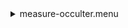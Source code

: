 <details><summary>measure-occulter.menu</summary><blockquote><pre><details><summary>measure-occulter.cbk</summary><blockquote><pre>&#x1F4D5; <details><summary>ND_IN.rcp</summary><blockquote><pre>rcpname nd in&#x1F4D5;  nd in 
The above code block covers:0.00 minutes of camera integration + hardware moves and overhead</pre></blockquote></details>&#x1F4D5; <details><summary>Exposure_80.rcp</summary><blockquote><pre>rcpname exposure 80&#x1F4D5;  exposure 80 
The above code block covers:0.00 minutes of camera integration + hardware moves and overhead</pre></blockquote></details>&#x1F4D5; <details><summary>dark_01wave_1beam_16sums_16rep_BOTH.rcp</summary><blockquote><pre>rcpname shut	in&#x1F4D5;  shut	in 
rcpname for 16&#x1F4D5;  for 16 
rcpname data	rcam	both	656.28	16&#x1F4D9;  data	rcam	both	656.28	16 
rcpname data	rcam	both	656.28	16&#x1F4D9;  data	rcam	both	656.28	16 
rcpname endfor&#x1F4D5;  endfor 
The above code block covers:0.18 minutes of camera integration + hardware moves and overhead</pre></blockquote></details><details><summary>setupNDShutterOut.rcp</summary><blockquote><pre>rcpname shut	out&#x1F4D5;  shut	out 
The above code block covers:0.00 minutes of camera integration + hardware moves and overhead</pre></blockquote></details><details><summary>530_FW.rcp</summary><blockquote><pre>rcpname prefilterrange 530&#x1F4D5;  prefilterrange 530 
The above code block covers:0.00 minutes of camera integration + hardware moves and overhead</pre></blockquote></details>&#x1F4D5; <details><summary>530_01wave_2beam_16sums_16rep_BOTH.rcp</summary><blockquote><pre>rcpname data	rcam	both	530.30	16&#x1F4D5;  data	rcam	both	530.30	16 
rcpname data	tcam	both	530.30	16&#x1F4D5;  data	tcam	both	530.30	16 
rcpname data	rcam	both	530.30	16&#x1F4D5;  data	rcam	both	530.30	16 
rcpname data	tcam	both	530.30	16&#x1F4D5;  data	tcam	both	530.30	16 
rcpname data	rcam	both	530.30	16&#x1F4D5;  data	rcam	both	530.30	16 
rcpname data	tcam	both	530.30	16&#x1F4D5;  data	tcam	both	530.30	16 
rcpname data	rcam	both	530.30	16&#x1F4D5;  data	rcam	both	530.30	16 
rcpname data	tcam	both	530.30	16&#x1F4D5;  data	tcam	both	530.30	16 
rcpname data	rcam	both	530.30	16&#x1F4D5;  data	rcam	both	530.30	16 
rcpname data	tcam	both	530.30	16&#x1F4D5;  data	tcam	both	530.30	16 
rcpname data	rcam	both	530.30	16&#x1F4D5;  data	rcam	both	530.30	16 
rcpname data	tcam	both	530.30	16&#x1F4D5;  data	tcam	both	530.30	16 
rcpname data	rcam	both	530.30	16&#x1F4D5;  data	rcam	both	530.30	16 
rcpname data	tcam	both	530.30	16&#x1F4D5;  data	tcam	both	530.30	16 
rcpname data	rcam	both	530.30	16&#x1F4D5;  data	rcam	both	530.30	16 
rcpname data	tcam	both	530.30	16&#x1F4D5;  data	tcam	both	530.30	16 
rcpname data	rcam	both	530.30	16&#x1F4D5;  data	rcam	both	530.30	16 
rcpname data	tcam	both	530.30	16&#x1F4D5;  data	tcam	both	530.30	16 
rcpname data	rcam	both	530.30	16&#x1F4D5;  data	rcam	both	530.30	16 
rcpname data	tcam	both	530.30	16&#x1F4D5;  data	tcam	both	530.30	16 
rcpname data	rcam	both	530.30	16&#x1F4D5;  data	rcam	both	530.30	16 
rcpname data	tcam	both	530.30	16&#x1F4D5;  data	tcam	both	530.30	16 
rcpname data	rcam	both	530.30	16&#x1F4D5;  data	rcam	both	530.30	16 
rcpname data	tcam	both	530.30	16&#x1F4D5;  data	tcam	both	530.30	16 
rcpname data	rcam	both	530.30	16&#x1F4D5;  data	rcam	both	530.30	16 
rcpname data	tcam	both	530.30	16&#x1F4D5;  data	tcam	both	530.30	16 
rcpname data	rcam	both	530.30	16&#x1F4D5;  data	rcam	both	530.30	16 
rcpname data	tcam	both	530.30	16&#x1F4D5;  data	tcam	both	530.30	16 
rcpname data	rcam	both	530.30	16&#x1F4D5;  data	rcam	both	530.30	16 
rcpname data	tcam	both	530.30	16&#x1F4D5;  data	tcam	both	530.30	16 
rcpname data	rcam	both	530.30	16&#x1F4D5;  data	rcam	both	530.30	16 
rcpname data	tcam	both	530.30	16&#x1F4D5;  data	tcam	both	530.30	16 
The above code block covers:2.89 minutes of camera integration + hardware moves and overhead</pre></blockquote></details><details><summary>637_FW.rcp</summary><blockquote><pre>rcpname prefilterrange 637&#x1F4D5;  prefilterrange 637 
The above code block covers:0.00 minutes of camera integration + hardware moves and overhead</pre></blockquote></details>&#x1F4D5; <details><summary>637_01wave_2beam_16sums_16rep_BOTH.rcp</summary><blockquote><pre>rcpname data	rcam	both	637.40	16&#x1F4D5;  data	rcam	both	637.40	16 
rcpname data	tcam	both	637.40	16&#x1F4D5;  data	tcam	both	637.40	16 
rcpname data	rcam	both	637.40	16&#x1F4D5;  data	rcam	both	637.40	16 
rcpname data	tcam	both	637.40	16&#x1F4D5;  data	tcam	both	637.40	16 
rcpname data	rcam	both	637.40	16&#x1F4D5;  data	rcam	both	637.40	16 
rcpname data	tcam	both	637.40	16&#x1F4D5;  data	tcam	both	637.40	16 
rcpname data	rcam	both	637.40	16&#x1F4D5;  data	rcam	both	637.40	16 
rcpname data	tcam	both	637.40	16&#x1F4D5;  data	tcam	both	637.40	16 
rcpname data	rcam	both	637.40	16&#x1F4D5;  data	rcam	both	637.40	16 
rcpname data	tcam	both	637.40	16&#x1F4D5;  data	tcam	both	637.40	16 
rcpname data	rcam	both	637.40	16&#x1F4D5;  data	rcam	both	637.40	16 
rcpname data	tcam	both	637.40	16&#x1F4D5;  data	tcam	both	637.40	16 
rcpname data	rcam	both	637.40	16&#x1F4D5;  data	rcam	both	637.40	16 
rcpname data	tcam	both	637.40	16&#x1F4D5;  data	tcam	both	637.40	16 
rcpname data	rcam	both	637.40	16&#x1F4D5;  data	rcam	both	637.40	16 
rcpname data	tcam	both	637.40	16&#x1F4D5;  data	tcam	both	637.40	16 
rcpname data	rcam	both	637.40	16&#x1F4D5;  data	rcam	both	637.40	16 
rcpname data	tcam	both	637.40	16&#x1F4D5;  data	tcam	both	637.40	16 
rcpname data	rcam	both	637.40	16&#x1F4D5;  data	rcam	both	637.40	16 
rcpname data	tcam	both	637.40	16&#x1F4D5;  data	tcam	both	637.40	16 
rcpname data	rcam	both	637.40	16&#x1F4D5;  data	rcam	both	637.40	16 
rcpname data	tcam	both	637.40	16&#x1F4D5;  data	tcam	both	637.40	16 
rcpname data	rcam	both	637.40	16&#x1F4D5;  data	rcam	both	637.40	16 
rcpname data	tcam	both	637.40	16&#x1F4D5;  data	tcam	both	637.40	16 
rcpname data	rcam	both	637.40	16&#x1F4D5;  data	rcam	both	637.40	16 
rcpname data	tcam	both	637.40	16&#x1F4D5;  data	tcam	both	637.40	16 
rcpname data	rcam	both	637.40	16&#x1F4D5;  data	rcam	both	637.40	16 
rcpname data	tcam	both	637.40	16&#x1F4D5;  data	tcam	both	637.40	16 
rcpname data	rcam	both	637.40	16&#x1F4D5;  data	rcam	both	637.40	16 
rcpname data	tcam	both	637.40	16&#x1F4D5;  data	tcam	both	637.40	16 
rcpname data	rcam	both	637.40	16&#x1F4D5;  data	rcam	both	637.40	16 
rcpname data	tcam	both	637.40	16&#x1F4D5;  data	tcam	both	637.40	16 
The above code block covers:2.89 minutes of camera integration + hardware moves and overhead</pre></blockquote></details><details><summary>656_FW.rcp</summary><blockquote><pre>rcpname prefilterrange 656&#x1F4D5;  prefilterrange 656 
The above code block covers:0.00 minutes of camera integration + hardware moves and overhead</pre></blockquote></details>&#x1F4D5; <details><summary>656_01wave_2beam_16sums_16rep_BOTH.rcp</summary><blockquote><pre>rcpname data	rcam	both	656.28	16&#x1F4D5;  data	rcam	both	656.28	16 
rcpname data	tcam	both	656.28	16&#x1F4D5;  data	tcam	both	656.28	16 
rcpname data	rcam	both	656.28	16&#x1F4D5;  data	rcam	both	656.28	16 
rcpname data	tcam	both	656.28	16&#x1F4D5;  data	tcam	both	656.28	16 
rcpname data	rcam	both	656.28	16&#x1F4D5;  data	rcam	both	656.28	16 
rcpname data	tcam	both	656.28	16&#x1F4D5;  data	tcam	both	656.28	16 
rcpname data	rcam	both	656.28	16&#x1F4D5;  data	rcam	both	656.28	16 
rcpname data	tcam	both	656.28	16&#x1F4D5;  data	tcam	both	656.28	16 
rcpname data	rcam	both	656.28	16&#x1F4D5;  data	rcam	both	656.28	16 
rcpname data	tcam	both	656.28	16&#x1F4D5;  data	tcam	both	656.28	16 
rcpname data	rcam	both	656.28	16&#x1F4D5;  data	rcam	both	656.28	16 
rcpname data	tcam	both	656.28	16&#x1F4D5;  data	tcam	both	656.28	16 
rcpname data	rcam	both	656.28	16&#x1F4D5;  data	rcam	both	656.28	16 
rcpname data	tcam	both	656.28	16&#x1F4D5;  data	tcam	both	656.28	16 
rcpname data	rcam	both	656.28	16&#x1F4D5;  data	rcam	both	656.28	16 
rcpname data	tcam	both	656.28	16&#x1F4D5;  data	tcam	both	656.28	16 
rcpname data	rcam	both	656.28	16&#x1F4D5;  data	rcam	both	656.28	16 
rcpname data	tcam	both	656.28	16&#x1F4D5;  data	tcam	both	656.28	16 
rcpname data	rcam	both	656.28	16&#x1F4D5;  data	rcam	both	656.28	16 
rcpname data	tcam	both	656.28	16&#x1F4D5;  data	tcam	both	656.28	16 
rcpname data	rcam	both	656.28	16&#x1F4D5;  data	rcam	both	656.28	16 
rcpname data	tcam	both	656.28	16&#x1F4D5;  data	tcam	both	656.28	16 
rcpname data	rcam	both	656.28	16&#x1F4D5;  data	rcam	both	656.28	16 
rcpname data	tcam	both	656.28	16&#x1F4D5;  data	tcam	both	656.28	16 
rcpname data	rcam	both	656.28	16&#x1F4D5;  data	rcam	both	656.28	16 
rcpname data	tcam	both	656.28	16&#x1F4D5;  data	tcam	both	656.28	16 
rcpname data	rcam	both	656.28	16&#x1F4D5;  data	rcam	both	656.28	16 
rcpname data	tcam	both	656.28	16&#x1F4D5;  data	tcam	both	656.28	16 
rcpname data	rcam	both	656.28	16&#x1F4D5;  data	rcam	both	656.28	16 
rcpname data	tcam	both	656.28	16&#x1F4D5;  data	tcam	both	656.28	16 
rcpname data	rcam	both	656.28	16&#x1F4D5;  data	rcam	both	656.28	16 
rcpname data	tcam	both	656.28	16&#x1F4D5;  data	tcam	both	656.28	16 
The above code block covers:2.89 minutes of camera integration + hardware moves and overhead</pre></blockquote></details><details><summary>706_FW.rcp</summary><blockquote><pre>rcpname prefilterrange 706&#x1F4D5;  prefilterrange 706 
The above code block covers:0.00 minutes of camera integration + hardware moves and overhead</pre></blockquote></details>&#x1F4D5; <details><summary>706_01wave_2beam_16sums_16rep_BOTH.rcp</summary><blockquote><pre>rcpname data	rcam	both	706.20	16&#x1F4D5;  data	rcam	both	706.20	16 
rcpname data	tcam	both	706.20	16&#x1F4D5;  data	tcam	both	706.20	16 
rcpname data	rcam	both	706.20	16&#x1F4D5;  data	rcam	both	706.20	16 
rcpname data	tcam	both	706.20	16&#x1F4D5;  data	tcam	both	706.20	16 
rcpname data	rcam	both	706.20	16&#x1F4D5;  data	rcam	both	706.20	16 
rcpname data	tcam	both	706.20	16&#x1F4D5;  data	tcam	both	706.20	16 
rcpname data	rcam	both	706.20	16&#x1F4D5;  data	rcam	both	706.20	16 
rcpname data	tcam	both	706.20	16&#x1F4D5;  data	tcam	both	706.20	16 
rcpname data	rcam	both	706.20	16&#x1F4D5;  data	rcam	both	706.20	16 
rcpname data	tcam	both	706.20	16&#x1F4D5;  data	tcam	both	706.20	16 
rcpname data	rcam	both	706.20	16&#x1F4D5;  data	rcam	both	706.20	16 
rcpname data	tcam	both	706.20	16&#x1F4D5;  data	tcam	both	706.20	16 
rcpname data	rcam	both	706.20	16&#x1F4D5;  data	rcam	both	706.20	16 
rcpname data	tcam	both	706.20	16&#x1F4D5;  data	tcam	both	706.20	16 
rcpname data	rcam	both	706.20	16&#x1F4D5;  data	rcam	both	706.20	16 
rcpname data	tcam	both	706.20	16&#x1F4D5;  data	tcam	both	706.20	16 
rcpname data	rcam	both	706.20	16&#x1F4D5;  data	rcam	both	706.20	16 
rcpname data	tcam	both	706.20	16&#x1F4D5;  data	tcam	both	706.20	16 
rcpname data	rcam	both	706.20	16&#x1F4D5;  data	rcam	both	706.20	16 
rcpname data	tcam	both	706.20	16&#x1F4D5;  data	tcam	both	706.20	16 
rcpname data	rcam	both	706.20	16&#x1F4D5;  data	rcam	both	706.20	16 
rcpname data	tcam	both	706.20	16&#x1F4D5;  data	tcam	both	706.20	16 
rcpname data	rcam	both	706.20	16&#x1F4D5;  data	rcam	both	706.20	16 
rcpname data	tcam	both	706.20	16&#x1F4D5;  data	tcam	both	706.20	16 
rcpname data	rcam	both	706.20	16&#x1F4D5;  data	rcam	both	706.20	16 
rcpname data	tcam	both	706.20	16&#x1F4D5;  data	tcam	both	706.20	16 
rcpname data	rcam	both	706.20	16&#x1F4D5;  data	rcam	both	706.20	16 
rcpname data	tcam	both	706.20	16&#x1F4D5;  data	tcam	both	706.20	16 
rcpname data	rcam	both	706.20	16&#x1F4D5;  data	rcam	both	706.20	16 
rcpname data	tcam	both	706.20	16&#x1F4D5;  data	tcam	both	706.20	16 
rcpname data	rcam	both	706.20	16&#x1F4D5;  data	rcam	both	706.20	16 
rcpname data	tcam	both	706.20	16&#x1F4D5;  data	tcam	both	706.20	16 
The above code block covers:2.89 minutes of camera integration + hardware moves and overhead</pre></blockquote></details><details><summary>789_FW.rcp</summary><blockquote><pre>rcpname prefilterrange 789&#x1F4D5;  prefilterrange 789 
The above code block covers:0.00 minutes of camera integration + hardware moves and overhead</pre></blockquote></details>&#x1F4D5; <details><summary>789_01wave_2beam_16sums_16rep_BOTH.rcp</summary><blockquote><pre>rcpname data	rcam	both	789.40	16&#x1F4D5;  data	rcam	both	789.40	16 
rcpname data	tcam	both	789.40	16&#x1F4D5;  data	tcam	both	789.40	16 
rcpname data	rcam	both	789.40	16&#x1F4D5;  data	rcam	both	789.40	16 
rcpname data	tcam	both	789.40	16&#x1F4D5;  data	tcam	both	789.40	16 
rcpname data	rcam	both	789.40	16&#x1F4D5;  data	rcam	both	789.40	16 
rcpname data	tcam	both	789.40	16&#x1F4D5;  data	tcam	both	789.40	16 
rcpname data	rcam	both	789.40	16&#x1F4D5;  data	rcam	both	789.40	16 
rcpname data	tcam	both	789.40	16&#x1F4D5;  data	tcam	both	789.40	16 
rcpname data	rcam	both	789.40	16&#x1F4D5;  data	rcam	both	789.40	16 
rcpname data	tcam	both	789.40	16&#x1F4D5;  data	tcam	both	789.40	16 
rcpname data	rcam	both	789.40	16&#x1F4D5;  data	rcam	both	789.40	16 
rcpname data	tcam	both	789.40	16&#x1F4D5;  data	tcam	both	789.40	16 
rcpname data	rcam	both	789.40	16&#x1F4D5;  data	rcam	both	789.40	16 
rcpname data	tcam	both	789.40	16&#x1F4D5;  data	tcam	both	789.40	16 
rcpname data	rcam	both	789.40	16&#x1F4D5;  data	rcam	both	789.40	16 
rcpname data	tcam	both	789.40	16&#x1F4D5;  data	tcam	both	789.40	16 
rcpname data	rcam	both	789.40	16&#x1F4D5;  data	rcam	both	789.40	16 
rcpname data	tcam	both	789.40	16&#x1F4D5;  data	tcam	both	789.40	16 
rcpname data	rcam	both	789.40	16&#x1F4D5;  data	rcam	both	789.40	16 
rcpname data	tcam	both	789.40	16&#x1F4D5;  data	tcam	both	789.40	16 
rcpname data	rcam	both	789.40	16&#x1F4D5;  data	rcam	both	789.40	16 
rcpname data	tcam	both	789.40	16&#x1F4D5;  data	tcam	both	789.40	16 
rcpname data	rcam	both	789.40	16&#x1F4D5;  data	rcam	both	789.40	16 
rcpname data	tcam	both	789.40	16&#x1F4D5;  data	tcam	both	789.40	16 
rcpname data	rcam	both	789.40	16&#x1F4D5;  data	rcam	both	789.40	16 
rcpname data	tcam	both	789.40	16&#x1F4D5;  data	tcam	both	789.40	16 
rcpname data	rcam	both	789.40	16&#x1F4D5;  data	rcam	both	789.40	16 
rcpname data	tcam	both	789.40	16&#x1F4D5;  data	tcam	both	789.40	16 
rcpname data	rcam	both	789.40	16&#x1F4D5;  data	rcam	both	789.40	16 
rcpname data	tcam	both	789.40	16&#x1F4D5;  data	tcam	both	789.40	16 
rcpname data	rcam	both	789.40	16&#x1F4D5;  data	rcam	both	789.40	16 
rcpname data	tcam	both	789.40	16&#x1F4D5;  data	tcam	both	789.40	16 
The above code block covers:2.89 minutes of camera integration + hardware moves and overhead</pre></blockquote></details><details><summary>1074_FW.rcp</summary><blockquote><pre>rcpname prefilterrange 1074&#x1F4D5;  prefilterrange 1074 
The above code block covers:0.00 minutes of camera integration + hardware moves and overhead</pre></blockquote></details>&#x1F4D5; <details><summary>1074_01wave_2beam_16sums_16rep_BOTH.rcp</summary><blockquote><pre>rcpname data	rcam	both	1074.70	16&#x1F4D5;  data	rcam	both	1074.70	16 
rcpname data	tcam	both	1074.70	16&#x1F4D5;  data	tcam	both	1074.70	16 
rcpname data	rcam	both	1074.70	16&#x1F4D5;  data	rcam	both	1074.70	16 
rcpname data	tcam	both	1074.70	16&#x1F4D5;  data	tcam	both	1074.70	16 
rcpname data	rcam	both	1074.70	16&#x1F4D5;  data	rcam	both	1074.70	16 
rcpname data	tcam	both	1074.70	16&#x1F4D5;  data	tcam	both	1074.70	16 
rcpname data	rcam	both	1074.70	16&#x1F4D5;  data	rcam	both	1074.70	16 
rcpname data	tcam	both	1074.70	16&#x1F4D5;  data	tcam	both	1074.70	16 
rcpname data	rcam	both	1074.70	16&#x1F4D5;  data	rcam	both	1074.70	16 
rcpname data	tcam	both	1074.70	16&#x1F4D5;  data	tcam	both	1074.70	16 
rcpname data	rcam	both	1074.70	16&#x1F4D5;  data	rcam	both	1074.70	16 
rcpname data	tcam	both	1074.70	16&#x1F4D5;  data	tcam	both	1074.70	16 
rcpname data	rcam	both	1074.70	16&#x1F4D5;  data	rcam	both	1074.70	16 
rcpname data	tcam	both	1074.70	16&#x1F4D5;  data	tcam	both	1074.70	16 
rcpname data	rcam	both	1074.70	16&#x1F4D5;  data	rcam	both	1074.70	16 
rcpname data	tcam	both	1074.70	16&#x1F4D5;  data	tcam	both	1074.70	16 
rcpname data	rcam	both	1074.70	16&#x1F4D5;  data	rcam	both	1074.70	16 
rcpname data	tcam	both	1074.70	16&#x1F4D5;  data	tcam	both	1074.70	16 
rcpname data	rcam	both	1074.70	16&#x1F4D5;  data	rcam	both	1074.70	16 
rcpname data	tcam	both	1074.70	16&#x1F4D5;  data	tcam	both	1074.70	16 
rcpname data	rcam	both	1074.70	16&#x1F4D5;  data	rcam	both	1074.70	16 
rcpname data	tcam	both	1074.70	16&#x1F4D5;  data	tcam	both	1074.70	16 
rcpname data	rcam	both	1074.70	16&#x1F4D5;  data	rcam	both	1074.70	16 
rcpname data	tcam	both	1074.70	16&#x1F4D5;  data	tcam	both	1074.70	16 
rcpname data	rcam	both	1074.70	16&#x1F4D5;  data	rcam	both	1074.70	16 
rcpname data	tcam	both	1074.70	16&#x1F4D5;  data	tcam	both	1074.70	16 
rcpname data	rcam	both	1074.70	16&#x1F4D5;  data	rcam	both	1074.70	16 
rcpname data	tcam	both	1074.70	16&#x1F4D5;  data	tcam	both	1074.70	16 
rcpname data	rcam	both	1074.70	16&#x1F4D5;  data	rcam	both	1074.70	16 
rcpname data	tcam	both	1074.70	16&#x1F4D5;  data	tcam	both	1074.70	16 
rcpname data	rcam	both	1074.70	16&#x1F4D5;  data	rcam	both	1074.70	16 
rcpname data	tcam	both	1074.70	16&#x1F4D5;  data	tcam	both	1074.70	16 
The above code block covers:2.89 minutes of camera integration + hardware moves and overhead</pre></blockquote></details><details><summary>1079_FW.rcp</summary><blockquote><pre>rcpname prefilterrange 1079&#x1F4D5;  prefilterrange 1079 
The above code block covers:0.00 minutes of camera integration + hardware moves and overhead</pre></blockquote></details>&#x1F4D5; <details><summary>1079_01wave_2beam_16sums_16rep_BOTH.rcp</summary><blockquote><pre>rcpname data	rcam	both	1079.80	16&#x1F4D5;  data	rcam	both	1079.80	16 
rcpname data	tcam	both	1079.80	16&#x1F4D5;  data	tcam	both	1079.80	16 
rcpname data	rcam	both	1079.80	16&#x1F4D5;  data	rcam	both	1079.80	16 
rcpname data	tcam	both	1079.80	16&#x1F4D5;  data	tcam	both	1079.80	16 
rcpname data	rcam	both	1079.80	16&#x1F4D5;  data	rcam	both	1079.80	16 
rcpname data	tcam	both	1079.80	16&#x1F4D5;  data	tcam	both	1079.80	16 
rcpname data	rcam	both	1079.80	16&#x1F4D5;  data	rcam	both	1079.80	16 
rcpname data	tcam	both	1079.80	16&#x1F4D5;  data	tcam	both	1079.80	16 
rcpname data	rcam	both	1079.80	16&#x1F4D5;  data	rcam	both	1079.80	16 
rcpname data	tcam	both	1079.80	16&#x1F4D5;  data	tcam	both	1079.80	16 
rcpname data	rcam	both	1079.80	16&#x1F4D5;  data	rcam	both	1079.80	16 
rcpname data	tcam	both	1079.80	16&#x1F4D5;  data	tcam	both	1079.80	16 
rcpname data	rcam	both	1079.80	16&#x1F4D5;  data	rcam	both	1079.80	16 
rcpname data	tcam	both	1079.80	16&#x1F4D5;  data	tcam	both	1079.80	16 
rcpname data	rcam	both	1079.80	16&#x1F4D5;  data	rcam	both	1079.80	16 
rcpname data	tcam	both	1079.80	16&#x1F4D5;  data	tcam	both	1079.80	16 
rcpname data	rcam	both	1079.80	16&#x1F4D5;  data	rcam	both	1079.80	16 
rcpname data	tcam	both	1079.80	16&#x1F4D5;  data	tcam	both	1079.80	16 
rcpname data	rcam	both	1079.80	16&#x1F4D5;  data	rcam	both	1079.80	16 
rcpname data	tcam	both	1079.80	16&#x1F4D5;  data	tcam	both	1079.80	16 
rcpname data	rcam	both	1079.80	16&#x1F4D5;  data	rcam	both	1079.80	16 
rcpname data	tcam	both	1079.80	16&#x1F4D5;  data	tcam	both	1079.80	16 
rcpname data	rcam	both	1079.80	16&#x1F4D5;  data	rcam	both	1079.80	16 
rcpname data	tcam	both	1079.80	16&#x1F4D5;  data	tcam	both	1079.80	16 
rcpname data	rcam	both	1079.80	16&#x1F4D5;  data	rcam	both	1079.80	16 
rcpname data	tcam	both	1079.80	16&#x1F4D5;  data	tcam	both	1079.80	16 
rcpname data	rcam	both	1079.80	16&#x1F4D5;  data	rcam	both	1079.80	16 
rcpname data	tcam	both	1079.80	16&#x1F4D5;  data	tcam	both	1079.80	16 
rcpname data	rcam	both	1079.80	16&#x1F4D5;  data	rcam	both	1079.80	16 
rcpname data	tcam	both	1079.80	16&#x1F4D5;  data	tcam	both	1079.80	16 
rcpname data	rcam	both	1079.80	16&#x1F4D5;  data	rcam	both	1079.80	16 
rcpname data	tcam	both	1079.80	16&#x1F4D5;  data	tcam	both	1079.80	16 
The above code block covers:2.89 minutes of camera integration + hardware moves and overhead</pre></blockquote></details><details><summary>1083_FW.rcp</summary><blockquote><pre>rcpname prefilterrange 1083&#x1F4D5;  prefilterrange 1083 
The above code block covers:0.00 minutes of camera integration + hardware moves and overhead</pre></blockquote></details>&#x1F4D5; <details><summary>1083_01wave_2beam_16sums_16rep_BOTH.rcp</summary><blockquote><pre>rcpname data	rcam	both	1083.00	16&#x1F4D5;  data	rcam	both	1083.00	16 
rcpname data	tcam	both	1083.00	16&#x1F4D5;  data	tcam	both	1083.00	16 
rcpname data	rcam	both	1083.00	16&#x1F4D5;  data	rcam	both	1083.00	16 
rcpname data	tcam	both	1083.00	16&#x1F4D5;  data	tcam	both	1083.00	16 
rcpname data	rcam	both	1083.00	16&#x1F4D5;  data	rcam	both	1083.00	16 
rcpname data	tcam	both	1083.00	16&#x1F4D5;  data	tcam	both	1083.00	16 
rcpname data	rcam	both	1083.00	16&#x1F4D5;  data	rcam	both	1083.00	16 
rcpname data	tcam	both	1083.00	16&#x1F4D5;  data	tcam	both	1083.00	16 
rcpname data	rcam	both	1083.00	16&#x1F4D5;  data	rcam	both	1083.00	16 
rcpname data	tcam	both	1083.00	16&#x1F4D5;  data	tcam	both	1083.00	16 
rcpname data	rcam	both	1083.00	16&#x1F4D5;  data	rcam	both	1083.00	16 
rcpname data	tcam	both	1083.00	16&#x1F4D5;  data	tcam	both	1083.00	16 
rcpname data	rcam	both	1083.00	16&#x1F4D5;  data	rcam	both	1083.00	16 
rcpname data	tcam	both	1083.00	16&#x1F4D5;  data	tcam	both	1083.00	16 
rcpname data	rcam	both	1083.00	16&#x1F4D5;  data	rcam	both	1083.00	16 
rcpname data	tcam	both	1083.00	16&#x1F4D5;  data	tcam	both	1083.00	16 
rcpname data	rcam	both	1083.00	16&#x1F4D5;  data	rcam	both	1083.00	16 
rcpname data	tcam	both	1083.00	16&#x1F4D5;  data	tcam	both	1083.00	16 
rcpname data	rcam	both	1083.00	16&#x1F4D5;  data	rcam	both	1083.00	16 
rcpname data	tcam	both	1083.00	16&#x1F4D5;  data	tcam	both	1083.00	16 
rcpname data	rcam	both	1083.00	16&#x1F4D5;  data	rcam	both	1083.00	16 
rcpname data	tcam	both	1083.00	16&#x1F4D5;  data	tcam	both	1083.00	16 
rcpname data	rcam	both	1083.00	16&#x1F4D5;  data	rcam	both	1083.00	16 
rcpname data	tcam	both	1083.00	16&#x1F4D5;  data	tcam	both	1083.00	16 
rcpname data	rcam	both	1083.00	16&#x1F4D5;  data	rcam	both	1083.00	16 
rcpname data	tcam	both	1083.00	16&#x1F4D5;  data	tcam	both	1083.00	16 
rcpname data	rcam	both	1083.00	16&#x1F4D5;  data	rcam	both	1083.00	16 
rcpname data	tcam	both	1083.00	16&#x1F4D5;  data	tcam	both	1083.00	16 
rcpname data	rcam	both	1083.00	16&#x1F4D5;  data	rcam	both	1083.00	16 
rcpname data	tcam	both	1083.00	16&#x1F4D5;  data	tcam	both	1083.00	16 
rcpname data	rcam	both	1083.00	16&#x1F4D5;  data	rcam	both	1083.00	16 
rcpname data	tcam	both	1083.00	16&#x1F4D5;  data	tcam	both	1083.00	16 
The above code block covers:2.89 minutes of camera integration + hardware moves and overhead</pre></blockquote></details>&#x1F4D5; <details><summary>ND_OUT.rcp</summary><blockquote><pre>rcpname nd out&#x1F4D5;  nd out 
The above code block covers:0.00 minutes of camera integration + hardware moves and overhead</pre></blockquote></details>The above code block covers:23.31 minutes of camera integration + hardware moves and overhead</pre></blockquote></details></pre></blockquote></details>